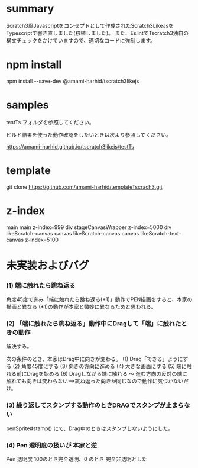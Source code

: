 # summary
Scratch3風Javascriptをコンセプトとして作成されたScratch3LikeJsをTypescriptで書き直しました(移植しました)。
また、EslintでTscratch3独自の構文チェックをかけていますので、適切なコードに強制します。

# npm install
npm install --save-dev @amami-harhid/tscratch3likejs

# samples

testTs フォルダを参照してください。

ビルド結果を使った動作確認をしたいときは次より参照してください。

https://amami-harhid.github.io/tscratch3likejs/testTs

# template 
git clone https://github.com/amami-harhid/templateTscrach3.git

# z-index
main main z-index=999
    div stageCanvasWrapper z-index=5000
        div likeScratch-canvas 
            canvas likeScratch-canvas
            canvas likeScratch-text-canvas z-index=5100
    <img z-index=5500>

# 未実装およびバグ
### (1) 端に触れたら跳ね返る
角度45度で進み「端に触れたら跳ね返る(*1)」動作でPEN描画をすると、本家の描画と異なる
(*1)の動作が本家と微妙に異なるためと思われる。

### (2) 「端に触れたら跳ね返る」動作中にDragして「端」に触れたときの動作
解決すみ。

次の条件のとき、本家はDrag中に向きが変わる。
(1) Drag「できる」ようにする
(2) 角度45度にする
(3) 向きの方向に進める
(4) 大きな画面にする
(5) 端に触れる前にDragを始める
(6) Dragしながら端に触れる
～ 進む方向の反対の端に触れても向きは変わらない==>跳ね返った向きが同じなので動作に気づかないだけ。

### (3) 繰り返してスタンプする動作のときDRAGでスタンプが止まらない
penSprite#stamp() にて、Drag中のときはスタンプしないようにした。

### (4) Pen 透明度の扱いが 本家と逆
Pen 透明度 100のとき完全透明、0 のとき 完全非透明とした
